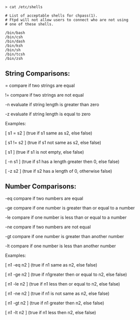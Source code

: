 


```
> cat /etc/shells
```

```
# List of acceptable shells for chpass(1).
# Ftpd will not allow users to connect who are not using
# one of these shells.

/bin/bash
/bin/csh
/bin/dash
/bin/ksh
/bin/sh
/bin/tcsh
/bin/zsh
```

String Comparisons:  
---------
=  compare if two strings are equal

!=  compare if two strings are not equal

-n  evaluate if string length is greater than zero

-z  evaluate if string length is equal to zero 


Examples: 

[ s1 = s2 ]  (true if s1 same as s2, else false)

[ s1 != s2 ]  (true if s1 not same as s2, else false)

[ s1 ]   (true if s1 is not empty, else false)

[ -n s1 ]   (true if s1 has a length greater then 0, else false)

[ -z s2 ]   (true if s2 has a length of 0, otherwise false)

Number Comparisons: 
------------------------------------

-eq compare if two numbers are equal

-ge compare if one number is greater than or equal to a number

-le  compare if one number is less than or equal to a number

-ne  compare if two numbers are not equal

-gt  compare if one number is greater than another number

-lt  compare if one number is less than another number 

Examples: 

[ n1 -eq n2 ]  (true if n1 same as n2, else false)

[ n1 -ge n2 ]  (true if n1greater then or equal to n2, else false)

[ n1 -le n2 ]  (true if n1 less then or equal to n2, else false)

[ n1 -ne n2 ]  (true if n1 is not same as n2, else false)

[ n1 -gt n2 ]  (true if n1 greater then n2, else false)

[ n1 -lt n2 ]  (true if n1 less then n2, else false)

